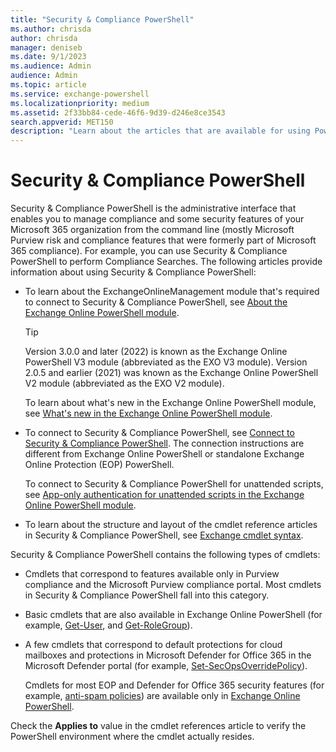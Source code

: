 ```yaml
---
title: "Security & Compliance PowerShell"
ms.author: chrisda
author: chrisda
manager: deniseb
ms.date: 9/1/2023
ms.audience: Admin
audience: Admin
ms.topic: article
ms.service: exchange-powershell
ms.localizationpriority: medium
ms.assetid: 2f33bb84-cede-46f6-9d39-d246e8ce3543
search.appverid: MET150
description: "Learn about the articles that are available for using PowerShell for Microsoft Security & Compliance PowerShell."
---
```


# Security & Compliance PowerShell

Security & Compliance PowerShell is the administrative interface that enables you to manage compliance and some security features of your Microsoft 365 organization from the command line (mostly Microsoft Purview risk and compliance features that were formerly part of Microsoft 365 compliance). For example, you can use Security & Compliance PowerShell to perform Compliance Searches. The following articles provide information about using Security & Compliance PowerShell:

- To learn about the ExchangeOnlineManagement module that's required to connect to Security & Compliance PowerShell, see [About the Exchange Online PowerShell module](exchange-online-powershell-v2.md).

  > [!TIP]
  > Version 3.0.0 and later (2022) is known as the Exchange Online PowerShell V3 module (abbreviated as the EXO V3 module). Version 2.0.5 and earlier (2021) was known as the Exchange Online PowerShell V2 module (abbreviated as the EXO V2 module).

  To learn about what's new in the Exchange Online PowerShell module, see [What's new in the Exchange Online PowerShell module](whats-new-in-the-exo-module.md).

- To connect to Security & Compliance PowerShell, see [Connect to Security & Compliance PowerShell](connect-to-scc-powershell.md). The connection instructions are different from Exchange Online PowerShell or standalone Exchange Online Protection (EOP) PowerShell.

  To connect to Security & Compliance PowerShell for unattended scripts, see [App-only authentication for unattended scripts in the Exchange Online PowerShell module](app-only-auth-powershell-v2.md).

- To learn about the structure and layout of the cmdlet reference articles in Security & Compliance PowerShell, see [Exchange cmdlet syntax](exchange-cmdlet-syntax.md).

Security & Compliance PowerShell contains the following types of cmdlets:

- Cmdlets that correspond to features available only in Purview compliance and the Microsoft Purview compliance portal. Most cmdlets in Security & Compliance PowerShell fall into this category.
- Basic cmdlets that are also available in Exchange Online PowerShell (for example, [Get-User](/powershell/module/exchange/get-user), and [Get-RoleGroup](/powershell/module/exchange/get-rolegroup)).
- A few cmdlets that correspond to default protections for cloud mailboxes and protections in Microsoft Defender for Office 365 in the Microsoft Defender portal (for example, [Set-SecOpsOverridePolicy](/powershell/module/exchange/set-secopsoverridepolicy)).

  Cmdlets for most EOP and Defender for Office 365 security features (for example, [anti-spam policies](/defender-office-365/anti-spam-protection-about)) are available only in [Exchange Online PowerShell](exchange-online-powershell.md).

Check the **Applies to** value in the cmdlet references article to verify the PowerShell environment where the cmdlet actually resides.
